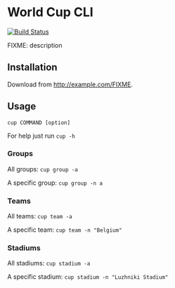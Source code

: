 # World Cup CLI
[![Build Status](https://travis-ci.org/mstolin/clojure-world-cup-cli.svg?branch=master)](https://travis-ci.org/mstolin/clojure-world-cup-cli)

FIXME: description

## Installation

Download from http://example.com/FIXME.

## Usage

`cup COMMAND [option]`

For help just run `cup -h`

### Groups

All groups: `cup group -a`

A specific group: `cup group -n a`

### Teams

All teams: `cup team -a`

A specific team: `cup team -n "Belgium"`

### Stadiums

All stadiums: `cup stadium -a`

A specific stadium: `cup stadium -n "Luzhniki Stadium"`
